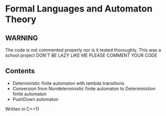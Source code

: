 # Formal Languages and Automaton Theory



## WARNING
The code is not commented properly nor is it tested thoroughly. This was a school project
DON'T BE LAZY LIKE ME PLEASE COMMENT YOUR CODE 


## Contents
* Deterministic finite automaton with lambda transitions
* Conversion from Nondeterministic finite automaton to Deterministion finite automaton 
* PushDown automaton 

Written in C++11